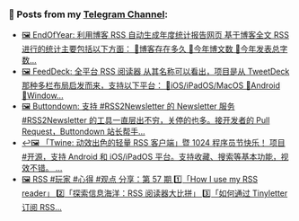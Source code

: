 ### 📰 Posts from my [Telegram Channel](https://t.me/s/aboutrss):
<!-- BLOG-POST-LIST:START -->
- [🖼 EndOfYear: 利用博客 RSS 自动生成年度统计报告网页 基于博客全文 RSS 进行的统计主要包括以下方面： 🔸博客存在多久 🔸今年博文数 🔸今年发表总字数...](https://t.me/aboutrss/1384)
- [🖼 FeedDeck: 全平台 RSS 阅读器 从其名称可以看出，项目是从 TweetDeck 那种多栏布局启发而来，支持以下平台： 🔸iOS/iPadOS/MacOS 🔸Android 🔸Window...](https://t.me/aboutrss/1383)
- [🖼 Buttondown: 支持 #RSS2Newsletter 的 Newsletter 服务 #RSS2Newsletter 的工具一直层出不穷，关停的也多。接开发者的 Pull Request，Buttondown 站长帮手...](https://t.me/aboutrss/1382)
- [↩️🖼 「Twine: 动效出色的轻量 RSS 客户端」暨 1024 程序员节快乐！ 项目 #开源，支持 Android 和 iOS/iPadOS 平台。支持收藏、搜索等基本功能，视效不错。 ...](https://t.me/aboutrss/1381)
- [🖼 RSS #玩家 #心得 #观点 分享：第 57 期 1️⃣「How I use my RSS reader」 2️⃣「探索信息海洋：RSS 阅读器大比拼」 3️⃣「如何通过 Tinyletter 订阅 RSS...](https://t.me/aboutrss/1380)
<!-- BLOG-POST-LIST:END -->

<!--
**AboutRSS/AboutRSS** is a ✨ _special_ ✨ repository because its `README.md` (this file) appears on your GitHub profile.

Here are some ideas to get you started:

- 🔭 I’m currently working on ...
- 🌱 I’m currently learning ...
- 👯 I’m looking to collaborate on ...
- 🤔 I’m looking for help with ...
- 💬 Ask me about ...
- 📫 How to reach me: ...
- 😄 Pronouns: ...
- ⚡ Fun fact: ...
-->
